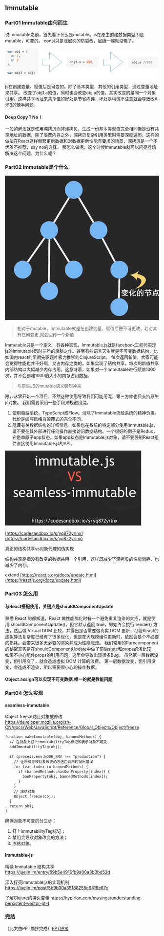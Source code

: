 ## Immutable

### Part01 Immutable由何而生

说immutable之前，首先看下什么是mutable。js在原生创建数据类型即是mutable，可变的。
const只是浅层次的防篡改，层级一深就没辙了。

![mutable](./1.png)

js在创建变量、赋值后是可变的。除了基本类型，其他的引用类型，通过变量地址来共享。
改变了obj1.a的值，同时也会改变obj.a的值。其实改变的是同一个对象引用。这样共享地址来共享值的好处是节省内存，坏处是稍微不注意就会导致改A坏B的棘手问题。

#### Deep Copy？No！

一般的解法就是使用深拷贝而非浅拷贝，生成一份基本类型值完全相同但是没有共享地址的数据，除了浪费内存之外，深拷贝复杂引用类型时需要深度遍历，这样的做法在React这样频繁更新数据和对数据更新性能有要求的场景，深拷贝是一个不优雅不推荐，say no的选择。
那怎么做呢，这个时候Immutable就可以闪亮登场解决这个问题，为什么呢？

### Part02 Immutable是个什么

![immutable](./2.gif)

> 相对于mutable，Immutable就是在创建变量、赋值后便不可更改，若对其有任何变更,就会回传一个新值

Immutable只是一个定义，有各种实现，Immutable.js就是facebook工程师实现js的Immutable历时三年的烧脑之作。甚至有些语言天生就是不可变数据结构，比如国内react的早期先驱题叶极力推崇的ClojureScript。
每次返回新值，大家可能会觉得性能也并不好啊，又占内存之类的。如果实现了结构共享，每次的新值共享内部结构以大幅减少内存占用。这意味着，如果对一个Immutable进行赋值1000次，并不会创建1000倍大小的内存占用数据。

> 与原生JS的mutable语义强烈冲突

除非从零开始一个项目，不然这种使用导致我们可能用混，第三方库也只支持原生js对象。
我们需要采用一些手段来规避用混。

1. 使用类型系统，TypeScript或Flow。消除了Immutable流经系统的精神负担。代价是编写风格将颠覆式的完全不同。
2. 隐藏有关数据结构的详细信息。如果您在系统的特定部分使用Immutable.js，请不要在其外部进行任何操作直接访问数据结构。一个很好的例子是Redux，它是单原子app状态。如果app状态是Immutable.js对象，请不要强制React组件直接使用Immutable.js的API。

![vs](./3.png)

[https://codesandbox.io/s/yq872yrlnx](https://codesandbox.io/s/yq872yrlnx)

真正的结构共享vs对象代理的伪实现

结构共享是指没有改变的数据共用一个引用，这样既减少了深拷贝的性能消耗，也减少了内存。

extend [https://reactjs.org/docs/update.html](https://reactjs.org/docs/update.html)

### Part03 怎么用

#### 与React搭配使用，关键点是shouldComponentUpdate

熟悉 React 的都知道，React 做性能优化时有一个避免重复渲染的大招，就是使用 shouldComponentUpdate()，但它默认返回 true，即始终会执行 render() 方法，然后做 Virtual DOM 比较，并得出是否需要做真实 DOM 更新，尽管React的虚拟算法复杂度已经有了很多优化，但是在大规模组件更新时，依然会是个不必要的损耗。会带来很多无必要的渲染并成为性能瓶颈。
我们常用的Purecomponent的秘密其实是在shouldComponentUpdate中做了前后state和props的浅比较，如果不小心组件props的引用问题，这里会导致出现很多Bug。
虽然第一层数据没变，但引用变了，就会造成虚拟 DOM 计算的浪费。
第一层数据改变，但引用没变，会造成不渲染，所以需要很小心的操作数据。

#### Object.assign可以实现不可变数据,唯一的就是性能问题

### Part04 怎么实现

#### seamless-immutable

Object.freeze防止对象被修改  
https://developer.mozilla.org/zh-CN/docs/Web/JavaScript/Reference/Global_Objects/Object/freeze

```
function makeImmutable(obj, bannedMethods) {
  // 在对象上打上immutabilityTag标记即表示对象不可变
  addImmutabilityTag(obj);

  if (process.env.NODE_ENV !== "production") {
    // 让所有导致对象改变的方法在调用时抛出错误
    for (var index in bannedMethods) {
      if (bannedMethods.hasOwnProperty(index)) {
        banProperty(obj, bannedMethods[index]);
      }
    }
    // 冻结对象
    Object.freeze(obj);
  }
  return obj;
}
```

确保对象不可变的分三步：

1. 打上immutabilityTag标记；
2. 禁用会导致对象改变的方法；
3. 冻结对象。

#### Immutable-js

精读 Immutable 结构共享 https://juejin.im/entry/59b5e4916fb9a00a3b3bd52d

深入探究Immutable.js的实现机制 https://juejin.im/post/5b9b30a35188255c6418e67c

了解Clojure的持久变量 https://hypirion.com/musings/understanding-persistent-vector-pt-1

### 完结

（此文由PPT摘抄完成）[PPT链接](./Immutable.key)
